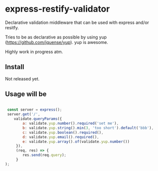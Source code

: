 # express-restify-validator
Declarative validation middleware that can be used with express and/or resitfy.

Tries to be as declarative as possible by using yup (https://github.com/jquense/yup). yup is awesome.

Highly work in progress atm.

## Install

Not released yet.

## Usage will be

```js
 
 const server = express();
 server.get('/',
    validate.queryParams({
        a: validate.yup.number().required('set me'),
        b: validate.yup.string().min(3, 'too short').default('bbb'),
        c: validate.yup.boolean().required(),
        d: validate.yup.email().required(),
        e: validate.yup.array().of(validate.yup.number())
     }),
     (req, res) => {
        res.send(req.query);
     }
);
```

